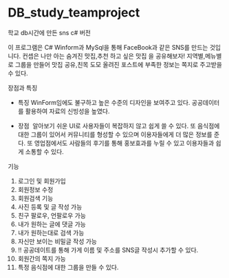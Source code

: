 # DB_study_teamproject
학교 db시간에 만든 sns c# 버전

이 프로그램은 C# Winform과 MySql을 통해 FaceBook과 같은 SNS를 만드는 것입니다.
컨셉은 나만 아는 숨겨진 맛집,추천 하고 싶은 맛집 을 공유해보자! 지역별,메뉴별로 그룹을 만들어 맛집 공유,친목 도모 올려진 포스트에 부족한 정보는 쪽지로 주고받을 수 있다.

장점과 특징
- 특징 
	WinForm임에도 불구하고 높은 수준의 디자인을 보여주고 있다.
	공공데이터를 활용하여 자료의 신빙성을 높였다.
	
- 장점 
	알아보기 쉬운 UI로 사용자들이 복잡하지 않고 쉽게 쓸 수 있다. 
	또 음식점에 대한 그룹이 있어서 커뮤니티를 형성할 수 있으며 이용자들에게 
	더 많은 정보를 준다.  또 영업점에서도 사람들의 후기를 통해 홍보효과를 
	누릴 수 있고 이용자들과 쉽게 소통할 수 있다.

기능
1. 로그인 및 회원가입
2. 회원정보 수정
3. 회원검색 기능
4. 사진 등록 및 글 작성 가능
5. 친구 팔로우, 언팔로우 가능
6. 내가 원하는 글에 댓글 가능
7. 내가 원하는대로 검색 가능
8. 자신만 보이는 비밀글 작성 가능
9. !! 공공데이트를 통해 가게 이름 및 주소를 SNS글 작성시 추가할 수 있다.
10. 회원간의 쪽지 가능
11. 특정 음식점에 대한 그룹을 만들 수 있다.
